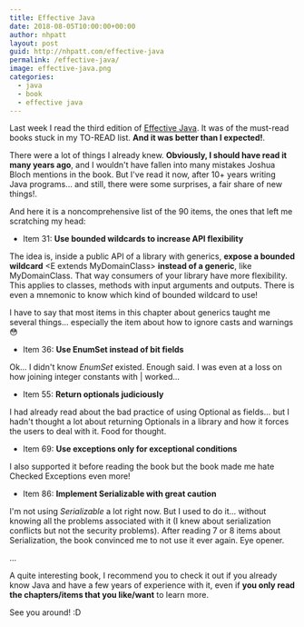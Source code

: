 ```yaml
---
title: Effective Java
date: 2018-08-05T10:00:00+00:00
author: nhpatt
layout: post
guid: http://nhpatt.com/effective-java
permalink: /effective-java/
image: effective-java.png
categories:
  - java
  - book
  - effective java
---
```


Last week I read the third edition of [Effective Java](https://www.goodreads.com/book/show/105099.Effective_Java_Programming_Language_Guide).
It was of the must-read books stuck in my TO-READ list. **And it was better than I expected!**. 

There were a lot of things I already knew. **Obviously, I should have read it many years ago**, and I wouldn't have fallen into
many mistakes Joshua Bloch mentions in the book. But I've read it now, after 10+ years writing Java programs... and still, there were some
surprises, a fair share of new things!. 

And here it is a noncomprehensive list of the 90 items, the ones that left me scratching my head:

* Item 31: **Use bounded wildcards to increase API flexibility**

The idea is, inside a public API of a library with generics, **expose a bounded wildcard** \<E extends MyDomainClass\> **instead of a generic**, like MyDomainClass.
That way consumers of your library have more flexibility. This applies to classes, methods with input arguments and outputs. There
is even a mnemonic to know which kind of bounded wildcard to use!

I have to say that most items in this chapter about generics taught me several things... especially the item about how
to ignore casts and warnings 😳

* Item 36: **Use EnumSet instead of bit fields**

Ok... I didn't know *EnumSet* existed. Enough said. I was even at a loss on how joining integer constants with \| worked... 

* Item 55: **Return optionals judiciously**

I had already read about the bad practice of using Optional as fields... but I hadn't thought a lot about returning Optionals
in a library and how it forces the users to deal with it. Food for thought.

* Item 69: **Use exceptions only for exceptional conditions**

I also supported it before reading the book but the book made me hate Checked Exceptions even more!

* Item 86: **Implement Serializable with great caution**

I'm not using *Serializable* a lot right now. But I used to do it... without knowing all the problems associated with it 
(I knew about serialization conflicts but not the security problems). After reading 7 or 8 items about Serialization, the book
convinced me to not use it ever again. Eye opener.

...

A quite interesting book, I recommend you to check it out if you already know Java and have a few years of experience with it, 
even if **you only read the chapters/items that you like/want** to learn more.

See you around! :D